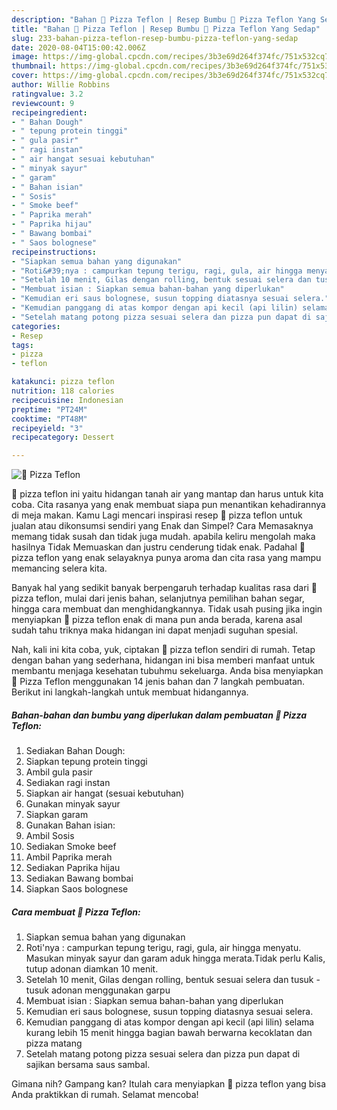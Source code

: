 ```yaml
---
description: "Bahan 🍕 Pizza Teflon | Resep Bumbu 🍕 Pizza Teflon Yang Sedap"
title: "Bahan 🍕 Pizza Teflon | Resep Bumbu 🍕 Pizza Teflon Yang Sedap"
slug: 233-bahan-pizza-teflon-resep-bumbu-pizza-teflon-yang-sedap
date: 2020-08-04T15:00:42.006Z
image: https://img-global.cpcdn.com/recipes/3b3e69d264f374fc/751x532cq70/🍕-pizza-teflon-foto-resep-utama.jpg
thumbnail: https://img-global.cpcdn.com/recipes/3b3e69d264f374fc/751x532cq70/🍕-pizza-teflon-foto-resep-utama.jpg
cover: https://img-global.cpcdn.com/recipes/3b3e69d264f374fc/751x532cq70/🍕-pizza-teflon-foto-resep-utama.jpg
author: Willie Robbins
ratingvalue: 3.2
reviewcount: 9
recipeingredient:
- " Bahan Dough"
- " tepung protein tinggi"
- " gula pasir"
- " ragi instan"
- " air hangat sesuai kebutuhan"
- " minyak sayur"
- " garam"
- " Bahan isian"
- " Sosis"
- " Smoke beef"
- " Paprika merah"
- " Paprika hijau"
- " Bawang bombai"
- " Saos bolognese"
recipeinstructions:
- "Siapkan semua bahan yang digunakan"
- "Roti&#39;nya : campurkan tepung terigu, ragi, gula, air hingga menyatu. Masukan minyak sayur dan garam aduk hingga merata.Tidak perlu Kalis, tutup adonan diamkan 10 menit."
- "Setelah 10 menit, Gilas dengan rolling, bentuk sesuai selera dan tusuk - tusuk adonan menggunakan garpu"
- "Membuat isian : Siapkan semua bahan-bahan yang diperlukan"
- "Kemudian eri saus bolognese, susun topping diatasnya sesuai selera."
- "Kemudian panggang di atas kompor dengan api kecil (api lilin) selama kurang lebih 15 menit hingga bagian bawah berwarna kecoklatan dan pizza matang"
- "Setelah matang potong pizza sesuai selera dan pizza pun dapat di sajikan bersama saus sambal."
categories:
- Resep
tags:
- pizza
- teflon

katakunci: pizza teflon 
nutrition: 118 calories
recipecuisine: Indonesian
preptime: "PT24M"
cooktime: "PT48M"
recipeyield: "3"
recipecategory: Dessert

---
```



![🍕 Pizza Teflon](https://img-global.cpcdn.com/recipes/3b3e69d264f374fc/751x532cq70/🍕-pizza-teflon-foto-resep-utama.jpg)


🍕 pizza teflon ini yaitu hidangan tanah air yang mantap dan harus untuk kita coba. Cita rasanya yang enak membuat siapa pun menantikan kehadirannya di meja makan.
Kamu Lagi mencari inspirasi resep 🍕 pizza teflon untuk jualan atau dikonsumsi sendiri yang Enak dan Simpel? Cara Memasaknya memang tidak susah dan tidak juga mudah. apabila keliru mengolah maka hasilnya Tidak Memuaskan dan justru cenderung tidak enak. Padahal 🍕 pizza teflon yang enak selayaknya punya aroma dan cita rasa yang mampu memancing selera kita.

Banyak hal yang sedikit banyak berpengaruh terhadap kualitas rasa dari 🍕 pizza teflon, mulai dari jenis bahan, selanjutnya pemilihan bahan segar, hingga cara membuat dan menghidangkannya. Tidak usah pusing jika ingin menyiapkan 🍕 pizza teflon enak di mana pun anda berada, karena asal sudah tahu triknya maka hidangan ini dapat menjadi suguhan spesial.




Nah, kali ini kita coba, yuk, ciptakan 🍕 pizza teflon sendiri di rumah. Tetap dengan bahan yang sederhana, hidangan ini bisa memberi manfaat untuk membantu menjaga kesehatan tubuhmu sekeluarga. Anda bisa menyiapkan 🍕 Pizza Teflon menggunakan 14 jenis bahan dan 7 langkah pembuatan. Berikut ini langkah-langkah untuk membuat hidangannya.

<!--inarticleads1-->

##### Bahan-bahan dan bumbu yang diperlukan dalam pembuatan 🍕 Pizza Teflon:

1. Sediakan  Bahan Dough:
1. Siapkan  tepung protein tinggi
1. Ambil  gula pasir
1. Sediakan  ragi instan
1. Siapkan  air hangat (sesuai kebutuhan)
1. Gunakan  minyak sayur
1. Siapkan  garam
1. Gunakan  Bahan isian:
1. Ambil  Sosis
1. Sediakan  Smoke beef
1. Ambil  Paprika merah
1. Sediakan  Paprika hijau
1. Sediakan  Bawang bombai
1. Siapkan  Saos bolognese




<!--inarticleads2-->

##### Cara membuat 🍕 Pizza Teflon:

1. Siapkan semua bahan yang digunakan
1. Roti&#39;nya : campurkan tepung terigu, ragi, gula, air hingga menyatu. Masukan minyak sayur dan garam aduk hingga merata.Tidak perlu Kalis, tutup adonan diamkan 10 menit.
1. Setelah 10 menit, Gilas dengan rolling, bentuk sesuai selera dan tusuk - tusuk adonan menggunakan garpu
1. Membuat isian : Siapkan semua bahan-bahan yang diperlukan
1. Kemudian eri saus bolognese, susun topping diatasnya sesuai selera.
1. Kemudian panggang di atas kompor dengan api kecil (api lilin) selama kurang lebih 15 menit hingga bagian bawah berwarna kecoklatan dan pizza matang
1. Setelah matang potong pizza sesuai selera dan pizza pun dapat di sajikan bersama saus sambal.




Gimana nih? Gampang kan? Itulah cara menyiapkan 🍕 pizza teflon yang bisa Anda praktikkan di rumah. Selamat mencoba!
